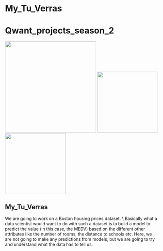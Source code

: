 # My_Tu_Verras
 
# Qwant_projects_season_2
<p float="left">
  <img src="https://scontent.fala4-2.fna.fbcdn.net/v/t1.0-9/87980785_134101034805249_1709733584689954816_o.png?_nc_cat=111&ccb=2&_nc_sid=e3f864&_nc_ohc=8KNQMSyDcS4AX_VIWRG&_nc_ht=scontent.fala4-2.fna&oh=602770287a6ad3abf58bf9a5940989ca&oe=5FF27F5E" width="300" />
  <img src="https://aifc.kz/files/news/857/img/bea-trener-08.jpg" width="200" /> 
  <img src="https://qwasar.io/wp-content/uploads/2019/07/Qwasar-Logo-07.png" width="200" />
</p>

## My_Tu_Verras
We are going to work on a Boston housing prices dataset. \ 
Basically what a data scientist would want to do with such a dataset is to build a model to predict the value (in this case, the MEDV) based on the different other attributes like the number of rooms, the distance to schools etc. Here, we are not going to make any predictions from models, but we are going to try and understand what the data has to tell us.
